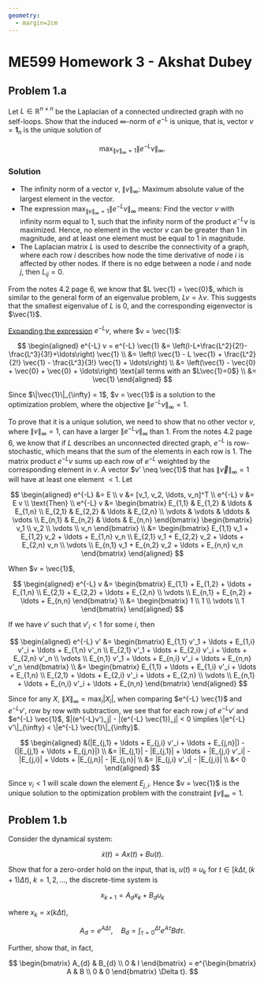 ```yaml
---
geometry:
  - margin=2cm
---
```


# ME599 Homework 3 - Akshat Dubey

## Problem 1.a

Let $L \in \mathbb{R}^{n \times n}$ be the Laplacian of a connected undirected graph with no self-loops. Show that the induced $\infty$-norm of $e^{-L}$ is unique, that is, vector $v = \mathbf{1}_n$ is the unique solution of

$$
\max_{\|v\|_\infty = 1} \|e^{-L} v\|_\infty.
$$

### Solution

- The infinity norm of a vector $v$, $\|v\|_{\infty}$: Maximum absolute value of the largest element in the vector.
- The expression $\max_{\|v\|_\infty = 1} \|e^{-L} v\|_\infty$ means: Find the vector $v$ with infinity norm equal to 1, such that the infinity norm of the product $e^{-L} v$ is maximized. Hence, no element in the vector $v$ can be greater than 1 in magnitude, and at least one element must be equal to 1 in magnitude.
- The Laplacian matrix $L$ is used to describe the connectivity of a graph, where each row $i$ describes how node the time derivative of node $i$ is affected by other nodes. If there is no edge between a node $i$ and node $j$, then $L_{ij} = 0$.

<!-- Using eigen decomposition, the Laplacian for an undirected graph can also be written as

$$
L=B \Lambda B^{-1}
$$

where $B$ is the orthogonal matrix of eigenvectors of $L$, and $\Lambda$ is a diagonal matrix with the eigenvalues of $L$. Since $B$ is orthogonal, $B^{-1} = B^T$, so

$$
L = B \Lambda B^T
$$

$\Lambda$ can also be thought of as a diagonal matrix containing all the weights of the edges in the graph and $B$ is the incidence matrix with entries:

$$
B_{i,k} = \begin{cases}
-1 & \text{if edge $k$ starts at node $i$}, \\
1 & \text{if edge $k$ ends at node $i$}, \\
0 & \text{otherwise}.
\end{cases}
$$ -->

From the notes 4.2 page 6, we know that $L \vec{1} = \vec{0}$, which is similar to the general form of an eigenvalue problem, $L v = \lambda v$. This suggests that the smallest eigenvalue of $L$ is 0, and the corresponding eigenvector is $\vec{1}$.

[Expanding the expression](https://en.wikipedia.org/wiki/Matrix_exponential) $e^{-L} v$, where $v = \vec{1}$:

$$
\begin{aligned}
e^{-L} v = e^{-L} \vec{1} &= \left(I-L+\frac{L^2}{2!}-\frac{L^3}{3!}+\ldots\right) \vec{1} \\
&= \left(I \vec{1} - L \vec{1} + \frac{L^2}{2!} \vec{1} - \frac{L^3}{3!} \vec{1} + \ldots\right) \\
&= \left(\vec{1} - \vec{0} + \vec{0} + \vec{0} + \ldots\right) \text{all terms with an $L\vec{1}=0$} \\
&= \vec{1}
\end{aligned}
$$

Since $\|\vec{1}\|_{\infty} = 1$, $v = \vec{1}$ is a solution to the optimization problem, where the objective $\|e^{-L} v\|_{\infty} = 1$.

To prove that it is a unique solution, we need to show that no other vector $v$, where $\|v\|_{\infty} = 1$, can have a larger $\|e^{-L} v\|_{\infty}$ than 1. From the notes 4.2 page 6, we know that if $L$ describes an unconnected directed graph, $e^{-L}$ is row-stochastic, which means that the sum of the elements in each row is 1. The matrix product $e^{-L} v$ sums up each row of $e^{-L}$ weighted by the corresponding element in $v$. A vector $v' \neq \vec{1}$ that has $\|\vec{v}\|_{\infty}=1$ will have at least one element $< 1$. Let

$$
\begin{aligned}
e^{-L} &= E \\
v &= [v_1, v_2, \ldots, v_n]^T \\
e^{-L} v &= E v \\
\text{Then} \\
e^{-L} v &= \begin{bmatrix}
E_{1,1} & E_{1,2} & \ldots & E_{1,n} \\
E_{2,1} & E_{2,2} & \ldots & E_{2,n} \\
\vdots & \vdots & \ddots & \vdots \\
E_{n,1} & E_{n,2} & \ldots & E_{n,n}
\end{bmatrix}
\begin{bmatrix}
v_1 \\
v_2 \\
\vdots \\
v_n
\end{bmatrix} \\
&= \begin{bmatrix}
E_{1,1} v_1 + E_{1,2} v_2 + \ldots + E_{1,n} v_n \\
E_{2,1} v_1 + E_{2,2} v_2 + \ldots + E_{2,n} v_n \\
\vdots \\
E_{n,1} v_1 + E_{n,2} v_2 + \ldots + E_{n,n} v_n
\end{bmatrix}
\end{aligned}
$$

When $v = \vec{1}$,

$$
\begin{aligned}
e^{-L} v &= \begin{bmatrix}
E_{1,1} + E_{1,2} + \ldots + E_{1,n} \\
E_{2,1} + E_{2,2} + \ldots + E_{2,n} \\
\vdots \\
E_{n,1} + E_{n,2} + \ldots + E_{n,n}
\end{bmatrix} \\
&= \begin{bmatrix}
1 \\
1 \\
\vdots \\
1
\end{bmatrix}
\end{aligned}
$$

If we have $v'$ such that $v'_i < 1$ for some $i$, then

$$
\begin{aligned}
e^{-L} v' &= \begin{bmatrix}
E_{1,1} v'_1 + \ldots + E_{1,i} v'_i + \ldots + E_{1,n} v'_n \\
E_{2,1} v'_1 + \ldots + E_{2,i} v'_i + \ldots + E_{2,n} v'_n \\
\vdots \\
E_{n,1} v'_1 + \ldots + E_{n,i} v'_i + \ldots + E_{n,n} v'_n
\end{bmatrix} \\
&= \begin{bmatrix}
E_{1,1} + \ldots + E_{1,i} v'_i + \ldots + E_{1,n} \\
E_{2,1} + \ldots + E_{2,i} v'_i + \ldots + E_{2,n} \\
\vdots \\
E_{n,1} + \ldots + E_{n,i} v'_i + \ldots + E_{n,n}
\end{bmatrix}
\end{aligned}
$$

Since for any $X$, $\|X\|_{\infty} = \max_{i} |X_i|$, when comparing $e^{-L} \vec{1}$ and $e^{-L} v'$, row by row with subtraction, we see that for each row $j$ of $e^{-L}v'$ and $e^{-L} \vec{1}$, $|(e^{-L}v')_j| - |(e^{-L} \vec{1})_j| < 0 \implies \|e^{-L} v'\|_{\infty} < \|e^{-L} \vec{1}\|_{\infty}$.

$$
\begin{aligned}
&(|E_{j,1} + \ldots + E_{j,i} v'_i + \ldots + E_{j,n}|) - (|E_{j,1} + \ldots + E_{j,n}|) \\
&= |E_{j,1}| - |E_{j,1}| + \ldots + |E_{j,i} v'_i| - |E_{j,i}| + \ldots + |E_{j,n}| - |E_{j,n}| \\
&= |E_{j,i} v'_i| - |E_{j,i}| \\
&< 0
\end{aligned}
$$

Since $v_i < 1$ will scale down the element $E_{j,i}$. Hence $v = \vec{1}$ is the unique solution to the optimization problem with the constraint $\|v\|_{\infty} = 1$.

## Problem 1.b

Consider the dynamical system:

$$
\dot{x}(t) = A x(t) + B u(t).
$$

Show that for a zero-order hold on the input, that is, $u(t) \equiv u_{k}$ for $t \in [k \Delta t, (k+1) \Delta t)$, $k = 1, 2, \ldots$, the discrete-time system is

$$
x_{k+1} = A_{d} x_{k} + B_{d} u_{k}
$$

where $x_{k} = x(k \Delta t)$,

$$
A_{d} = e^{A \Delta t}, \quad B_{d} = \int_{\tau=0}^{\Delta t} e^{A \tau} B d\tau.
$$

Further, show that, in fact,

$$
\begin{bmatrix}
A_{d} & B_{d} \\
0 & I
\end{bmatrix}
= e^{\begin{bmatrix}
A & B \\
0 & 0
\end{bmatrix} \Delta t}.
$$
